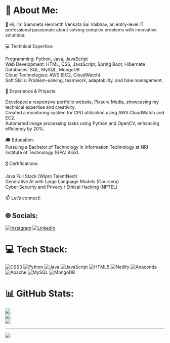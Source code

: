 # 💫 About Me:
👋 Hi, I’m Sammeta Hemanth Venkata Sai Vaibhav, an entry-level IT professional passionate about solving complex problems with innovative solutions.<br><br>💻 Technical Expertise:<br><br>Programming: Python, Java, JavaScript<br>Web Development: HTML, CSS, JavaScript, Spring Boot, Hibernate<br>Databases: SQL, MySQL, MongoDB<br>Cloud Technologies: AWS (EC2, CloudWatch)<br>Soft Skills: Problem-solving, teamwork, adaptability, and time management.<br><br>🚀 Experience & Projects:<br><br>Developed a responsive portfolio website, Pixsure Media, showcasing my technical expertise and creativity.<br>Created a monitoring system for CPU utilization using AWS CloudWatch and EC2.<br>Automated image processing tasks using Python and OpenCV, enhancing efficiency by 20%.<br><br>🎓 Education:<br>Pursuing a Bachelor of Technology in Information Technology at NRI Institute of Technology (GPA: 8.63).<br><br>🎖️ Certifications:<br><br>Java Full Stack (Wipro TalentNext)<br>Generative AI with Large Language Models (Coursera)<br>Cyber Security and Privacy / Ethical Hacking (NPTEL)<br><br>📫 Let’s connect!


## 🌐 Socials:
[![Instagram](https://img.shields.io/badge/Instagram-%23E4405F.svg?logo=Instagram&logoColor=white)](https://instagram.com/hemanth_sammeta_) [![LinkedIn](https://img.shields.io/badge/LinkedIn-%230077B5.svg?logo=linkedin&logoColor=white)](https://linkedin.com/in/hemanth-sammeta-488807265/) 

# 💻 Tech Stack:
![CSS3](https://img.shields.io/badge/css3-%231572B6.svg?style=for-the-badge&logo=css3&logoColor=white) ![Python](https://img.shields.io/badge/python-3670A0?style=for-the-badge&logo=python&logoColor=ffdd54) ![Java](https://img.shields.io/badge/java-%23ED8B00.svg?style=for-the-badge&logo=openjdk&logoColor=white) ![JavaScript](https://img.shields.io/badge/javascript-%23323330.svg?style=for-the-badge&logo=javascript&logoColor=%23F7DF1E) ![HTML5](https://img.shields.io/badge/html5-%23E34F26.svg?style=for-the-badge&logo=html5&logoColor=white) ![Netlify](https://img.shields.io/badge/netlify-%23000000.svg?style=for-the-badge&logo=netlify&logoColor=#00C7B7) ![Anaconda](https://img.shields.io/badge/Anaconda-%2344A833.svg?style=for-the-badge&logo=anaconda&logoColor=white) ![Apache](https://img.shields.io/badge/apache-%23D42029.svg?style=for-the-badge&logo=apache&logoColor=white) ![MySQL](https://img.shields.io/badge/mysql-4479A1.svg?style=for-the-badge&logo=mysql&logoColor=white) ![MongoDB](https://img.shields.io/badge/MongoDB-%234ea94b.svg?style=for-the-badge&logo=mongodb&logoColor=white)
# 📊 GitHub Stats:
![](https://github-readme-stats.vercel.app/api?username=Hemanthsammeta&theme=default&hide_border=false&include_all_commits=false&count_private=false)<br/>
![](https://github-readme-streak-stats.herokuapp.com/?user=Hemanthsammeta&theme=default&hide_border=false)<br/>
![](https://github-readme-stats.vercel.app/api/top-langs/?username=Hemanthsammeta&theme=default&hide_border=false&include_all_commits=false&count_private=false&layout=compact)

---
[![](https://visitcount.itsvg.in/api?id=Hemanthsammeta&icon=0&color=0)](https://visitcount.itsvg.in)
